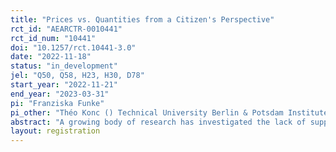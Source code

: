 ```yaml
---
title: "Prices vs. Quantities from a Citizen's Perspective"
rct_id: "AEARCTR-0010441"
rct_id_num: "10441"
doi: "10.1257/rct.10441-3.0"
date: "2022-11-18"
status: "in_development"
jel: "Q50, Q58, H23, H30, D78"
start_year: "2022-11-21"
end_year: "2023-03-31"
pi: "Franziska Funke"
pi_other: "Théo Konc () Technical University Berlin & Potsdam Institute for Climate Impact Research; Linus Mattauch () Technical University Berlin, Potsdam Institute for Climate Impact Research & University of Oxford; Michael Pahle () Potsdam Institute for Climate Impact Research; Antonia Schwarz ()  Potsdam Institute for Climate Impact Researc; Stephan Sommer () Hochschule Bochum & RWI - Leibniz Institute for Economic Research"
abstract: "A growing body of research has investigated the lack of support among the citizenry as a bottleneck for more ambitious climate policy. Yet, previous research has almost exclusively focussed on support for carbon taxes. However, nearly half of all existing carbon pricing initiatives are emissions trading systems (ETS). In this study, we conduct an online stated-choice experiment in a sample of seven European countries (France, Germany, Greece, Italy, Poland, Spain, and the United Kingdom)  to investigate how citizens perceive the economic and non-economic properties of carbon taxes and ETS. We further analyse how trust, world views and beliefs about the role of different actors (i.e., government, consumers, and companies) in the transition to a climate-friendly economy shape support for both instruments. Our study has the potential to shed new light on the classic environmental economics debate regarding the relative merit of regulation by “prices vs. quantities” by framing the instrument choice from the perspective of securing sufficient public support. "
layout: registration
---
```


